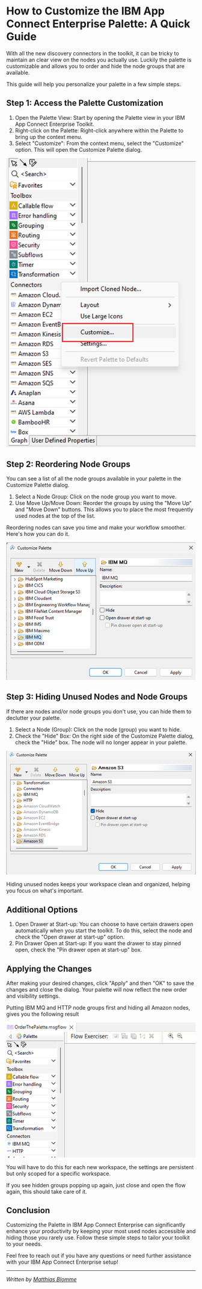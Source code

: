 # How to Customize the IBM App Connect Enterprise Palette: A Quick Guide

With all the new discovery connectors in the toolkit, it can be tricky to maintain an clear view on the nodes you actually use. Luckily the palette is customizable and allows you to order and hide the node groups that are available.

This guide will help you personalize your palette in a few simple steps.

## Step 1: Access the Palette Customization

1. Open the Palette View: Start by opening the Palette view in your IBM App Connect Enterprise Toolkit.
2. Right-click on the Palette: Right-click anywhere within the Palette to bring up the context menu.
3. Select "Customize": From the context menu, select the "Customize" option. This will open the Customize Palette dialog.

![img.png](img.png)

## Step 2: Reordering Node Groups

You can see a list of all the node groups available in your palette in the Customize Palette dialog.

1. Select a Node Group: Click on the node group you want to move.
2. Use Move Up/Move Down: Reorder the groups by using the "Move Up" and "Move Down" buttons. This allows you to place the most frequently used nodes at the top of the list.

Reordering nodes can save you time and make your workflow smoother. Here's how you can do it.

![img_1.png](img_1.png)

## Step 3: Hiding Unused Nodes and Node Groups

If there are nodes and/or node groups you don't use, you can hide them to declutter your palette.

1. Select a Node (Group): Click on the node (group) you want to hide.
2. Check the "Hide" Box: On the right side of the Customize Palette dialog, check the "Hide" box. The node will no longer appear in your palette.

![img_2.png](img_2.png)

Hiding unused nodes keeps your workspace clean and organized, helping you focus on what's important.

## Additional Options

1. Open Drawer at Start-up: You can choose to have certain drawers open automatically when you start the toolkit. To do this, select the node and check the "Open drawer at start-up" option.
2. Pin Drawer Open at Start-up: If you want the drawer to stay pinned open, check the "Pin drawer open at start-up" box.

## Applying the Changes

After making your desired changes, click "Apply" and then "OK" to save the changes and close the dialog. Your palette will now reflect the new order and visibility settings.

Putting IBM MQ and HTTP node groups first and hiding all Amazon nodes, gives you the following result

![img_3.png](img_3.png)

You will have to do this for each new workspace, the settings are persistent but only scoped for a specific workspace.

If you see hidden groups popping up again, just close and open the flow again, this should take care of it.

## Conclusion

Customizing the Palette in IBM App Connect Enterprise can significantly enhance your productivity by keeping your most used nodes accessible and hiding those you rarely use. Follow these simple steps to tailor your toolkit to your needs.

Feel free to reach out if you have any questions or need further assistance with your IBM App Connect Enterprise setup!

---

*Written by [Matthias Blomme](https://www.linkedin.com/in/matthiasblomme/)*
